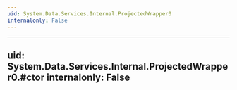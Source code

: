 ```yaml
---
uid: System.Data.Services.Internal.ProjectedWrapper0
internalonly: False
---
```


---
uid: System.Data.Services.Internal.ProjectedWrapper0.#ctor
internalonly: False
---
